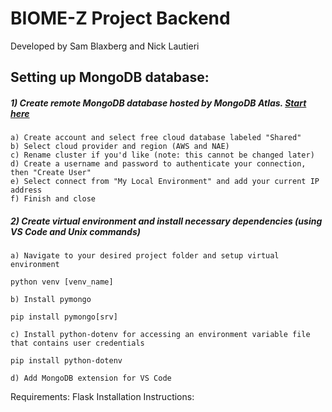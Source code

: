BIOME-Z Project Backend
======================
Developed by Sam Blaxberg and Nick Lautieri

## Setting up MongoDB database:

##### 1) Create remote MongoDB database hosted by MongoDB Atlas. [Start here](https://www.mongodb.com/basics/create-database-for-python-app?utm_campaign=python_inf_tim1&utm_source=youtube&utm_medium=influencers&utm_term=atlas)

    a) Create account and select free cloud database labeled "Shared"
    b) Select cloud provider and region (AWS and NAE)
    c) Rename cluster if you'd like (note: this cannot be changed later)
    d) Create a username and password to authenticate your connection, then "Create User"
    e) Select connect from "My Local Environment" and add your current IP address
    f) Finish and close
   
##### 2) Create virtual environment and install necessary dependencies (using VS Code and Unix commands)
    a) Navigate to your desired project folder and setup virtual environment
`python venv [venv_name]`
    
    b) Install pymongo 
`pip install pymongo[srv]`

    c) Install python-dotenv for accessing an environment variable file that contains user credentials
`pip install python-dotenv`
    
    d) Add MongoDB extension for VS Code
    
  
Requirements: Flask
Installation Instructions:
